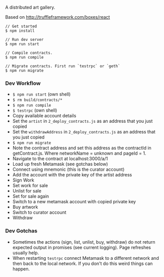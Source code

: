 A distributed art gallery.

Based on http://truffleframework.com/boxes/react


```
// Get started
$ npm install

// Run dev server
$ npm run start

// Compile contracts.
$ npm run compile

// Migrate contracts. First run `testrpc` or `geth`
$ npm run migrate
```

### Dev Workflow

* `$ npm run start` (own shell)
* `$ rm build/contracts/*`
* `$ npm run compile`
* `$ testrpc` (own shell)
* Copy available account details
* Set the `artist` in `2_deploy_contracts.js` as an address that you just copied
* Set the `withdrawAddress` in `2_deploy_contracts.js` as an address that you just copied
* `$ npm run migrate`
* Note the contract address and set this address as the contractId in getContract.js. Where networkName = unknown and pageId = 1.
* Navigate to the contract at localhost:3000/a/1
* Load up fresh Metamask (see gotchas below)
* Connect using mnemonic (this is the curator account)
* Add the account with the private key of the artist address
* Sign Work
* Set work for sale
* Unlist for sale
* Set for sale again
* Switch to a new metamask account with copied private key
* Buy artwork
* Switch to curator account
* Withdraw

### Dev Gotchas

* Sometimes the actions (sign, list, unlist, buy, withdraw) do not return expected output in promises (see current logging). Page refreshes usually help.
* When restarting `testrpc` connect Metamask to a different network and then back to the local network. If you don't do this weird things can happen.
